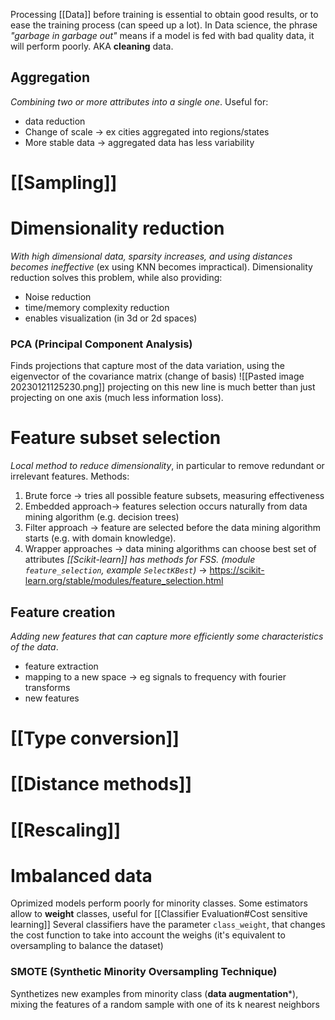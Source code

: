 Processing [[Data]] before training is essential to obtain good results, or to ease the training process (can speed up a lot).
In Data science, the phrase _"garbage in garbage out"_ means if a model is fed with bad quality data, it will perform poorly.
AKA **cleaning** data.

## Aggregation
_Combining two or more attributes into a single one_. Useful for:
- data reduction
- Change of scale -> ex cities aggregated into regions/states
- More stable data -> aggregated data has less variability

# [[Sampling]]


# Dimensionality reduction
_With high dimensional data, sparsity increases, and using distances becomes ineffective_ (ex using KNN becomes impractical).
Dimensionality reduction solves this problem, while also providing:
- Noise reduction
- time/memory complexity reduction
- enables visualization (in 3d or 2d spaces)
### PCA (Principal Component Analysis)
Finds projections that capture most of the data variation, using the eigenvector of the covariance matrix (change of basis)
![[Pasted image 20230121125230.png]]
projecting on this new line is much better than just projecting on one axis (much less information loss).

# Feature subset selection
_Local method to reduce dimensionality_, in particular to remove redundant or irrelevant features.
Methods:
1. Brute force -> tries all possible feature subsets, measuring effectiveness
2. Embedded approach-> features selection occurs naturally from data mining algorithm (e.g. decision trees)
3. Filter approach -> feature are selected before the data mining algorithm starts (e.g. with domain knowledge).
4. Wrapper approaches -> data mining algorithms can choose best set of attributes
_[[Scikit-learn]] has methods for FSS. (module `feature_selection`, example `SelectKBest`)_ -> https://scikit-learn.org/stable/modules/feature_selection.html

## Feature creation
_Adding new features that can capture more efficiently some characteristics of the data_.
- feature extraction
- mapping to a new space -> eg signals to frequency with fourier transforms
- new features

# [[Type conversion]]

# [[Distance methods]]

# [[Rescaling]]


# Imbalanced data
Oprimized models perform poorly for minority classes.
Some estimators allow to **weight** classes, useful for [[Classifier Evaluation#Cost sensitive learning]]
Several classifiers have the parameter `class_weight`, that changes the cost function to take into account the weighs (it's equivalent to oversampling to balance the dataset)
### SMOTE (Synthetic Minority Oversampling Technique)
Synthetizes new examples from minority class (**data augmentation***), mixing the features of a random sample with one of its k nearest neighbors

